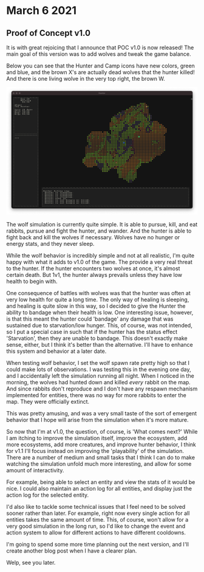 # March 6 2021
## Proof of Concept v1.0
It is with great rejoicing that I announce that POC v1.0 is now released! The main goal of this version was to add wolves and tweak the game balance.

Below you can see that the Hunter and Camp icons have new colors, green and blue, and the brown X's are actually dead wolves that the hunter killed! And there is one living wolve in the very top right, the brown W.


<img src="img/POCv1.0.png" alt="drawing" width="1000"/>
<br/>

The wolf simulation is currently quite simple. It is able to pursue, kill, and eat rabbits, pursue and fight the hunter, and wander. And the hunter is able to fight back and kill the wolves if necessary. Wolves have no hunger or energy stats, and they never sleep.

While the wolf behavior is incredibly simple and not at all realistic, I'm quite happy with what it adds to v1.0 of the game. The provide a very real threat to the hunter. If the hunter encounters two wolves at once, it's almost certain death. But 1v1, the hunter always prevails unless they have low health to begin with.

One consequence of battles with wolves was that the hunter was often at very low health for quite a long time. The only way of healing is sleeping, and healing is quite slow in this way, so I decided to give the Hunter the ability to bandage when their health is low. One interesting issue, however, is that this meant the hunter could 'bandage' any damage that was sustained due to starvation/low hunger. This, of course, was not intended, so I put a special case in such that if the hunter has the status effect 'Starvation', then they are unable to bandage. This doesn't exactly make sense, either, but I think it's better than the alternative. I'll have to enhance this system and behavior at a later date.

When testing wolf behavior, I set the wolf spawn rate pretty high so that I could make lots of observations. I was testing this in the evening one day, and I accidentally left the simulation running all night. When I noticed in the morning, the wolves had hunted down and killed *every* rabbit on the map. And since rabbits don't reproduce and I don't have any respawn mechanism implemented for entities, there was no way for more rabbits to enter the map. They were officially extinct.

This was pretty amusing, and was a very small taste of the sort of emergent behavior that I hope will arise from the simulation when it's more mature.

So now that I'm at v1.0, the question, of course, is 'What comes next?' While I am itching to improve the simulation itself, improve the ecosystem, add more ecosystems, add more creatures, and improve hunter behavior, I think for v1.1 I'll focus instead on improving the 'playability' of the simulation. There are a number of medium and small tasks that I think I can do to make watching the simulation unfold much more interesting, and allow for some amount of interactivity.

For example, being able to select an entity and view the stats of it would be nice. I could also maintain an action log for all entities, and display just the action log for the selected entity.

I'd also like to tackle some technical issues that I feel need to be solved sooner rather than later. For example, right now every single action for all entities takes the same amount of time. This, of course, won't allow for a very good simulation in the long run, so I'd like to change the event and action system to allow for different actions to have different cooldowns.

I'm going to spend some more time planning out the next version, and I'll create another blog post when I have a clearer plan.

Welp, see you later.